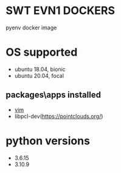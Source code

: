 # SWT EVN1 DOCKERS
pyenv docker image

# OS supported
- ubuntu 18.04, bionic
- ubuntu 20.04, focal

## packages\apps installed
- [vim](https://www.vim.org/)
- libpcl-dev(https://pointclouds.org/)

# python versions
- 3.6.15
- 3.10.9